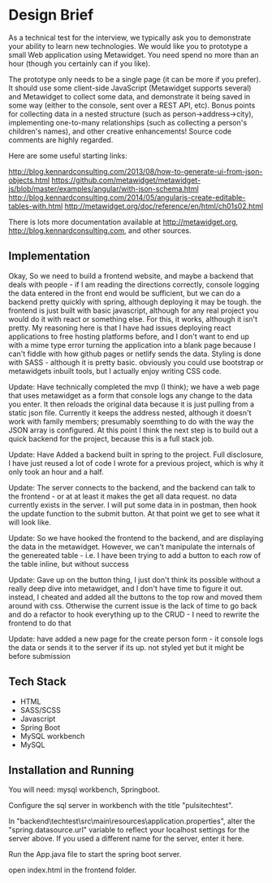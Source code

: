# Design Brief

As a technical test for the interview, we typically ask you to demonstrate your ability to learn new technologies. We would like you to prototype a small Web application using Metawidget. You need spend no more than an hour (though you certainly can if you like).

The prototype only needs to be a single page (it can be more if you prefer). It should use some client-side JavaScript (Metawidget supports several) and Metawidget to collect some data, and demonstrate it being saved in some way (either to the console, sent over a REST API, etc). Bonus points for collecting data in a nested structure (such as person->address->city), implementing one-to-many relationships (such as collecting a person's children's names), and other creative enhancements! Source code comments are highly regarded.

Here are some useful starting links:

<http://blog.kennardconsulting.com/2013/08/how-to-generate-ui-from-json-objects.html>
<https://github.com/metawidget/metawidget-js/blob/master/examples/angular/with-json-schema.html>
<http://blog.kennardconsulting.com/2014/05/angularjs-create-editable-tables-with.html>
<http://metawidget.org/doc/reference/en/html/ch01s02.html>

There is lots more documentation available at <http://metawidget.org>, <http://blog.kennardconsulting.com>, and other sources.

## Implementation

Okay, So we need to build a frontend website, and maybe a backend that deals with people - if I am reading the directions correctly, console logging the data entered in the front end would be sufficient, but we can do a backend pretty quickly with spring, although deploying it may be tough. the frontend is just built with basic javascript, although for any real project you would do it with react or something else. For this, it works, although it isn't pretty. My reasoning here is that I have had issues deploying react applications to free hosting platforms before, and I don't want to end up with a mime type error turning the application into a blank page because I can't fiddle with how github pages or netlify sends the data. Styling is done with SASS - although it is pretty basic. obviously you could use bootstrap or metawidgets inbuilt tools, but I actually enjoy writing CSS code.

Update: Have technically completed the mvp (I think); we have a web page that uses metawidget as a form that console logs any change to the data you enter. It then reloads the original data because it is just pulling from a static json file. Currently it keeps the address nested, although it doesn't work with family members; presumably soemthing to do with the way the JSON array is configured. At this point I think the next step is to build out a quick backend for the project, because this is a full stack job.

Update: Have Added a backend built in spring to the project. Full disclosure, I have just reused a lot of code I wrote for a previous project, which is why it only took an hour and a half.

Update: The server connects to the backend, and the backend can talk to the frontend - or at at least it makes the get all data request. no data currently exists in the server. I will put some data in in postman, then hook the update function to the submit button. At that point we get to see what it will look like.

Update: So we have hooked the frontend to the backend, and are displaying the data in the metawidget. However, we can't manipulate the internals of the genereated table - i.e. I have been trying to add a button to each row of the table inline, but without success

Update: Gave up on the button thing, I just don't think its possible without a really deep dive into metawidget, and I don't have time to figure it out. instead, I cheated and added all the buttons to the top row and moved them around with css. Otherwise the current issue is the lack of time to go back and do a refactor to hook everything up to the CRUD - I need to rewrite the frontend to do that

Update: have added a new page for the create person form - it console logs the data or sends it to the server if its up. not styled yet but it might be before submission

## Tech Stack

- HTML
- SASS/SCSS
- Javascript
- Spring Boot
- MySQL workbench
- MySQL

## Installation and Running

You will need: mysql workbench, Springboot.

Configure the sql server in workbench with the title "pulsitechtest".

In "backend\techtest\src\main\resources\application.properties", alter the "spring.datasource.url" variable to reflect your localhost settings for the server above. If you used a different name for the server, enter it here.

Run the App.java file to start the spring boot server.

open index.html in the frontend folder.
